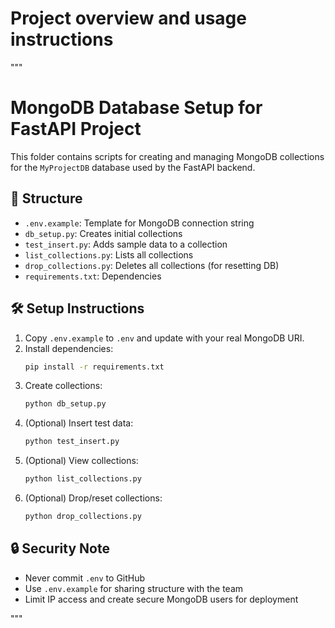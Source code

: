 # Project overview and usage instructions

"""
# MongoDB Database Setup for FastAPI Project

This folder contains scripts for creating and managing MongoDB collections for the `MyProjectDB` database used by the FastAPI backend.

## 📁 Structure

- `.env.example`: Template for MongoDB connection string
- `db_setup.py`: Creates initial collections
- `test_insert.py`: Adds sample data to a collection
- `list_collections.py`: Lists all collections
- `drop_collections.py`: Deletes all collections (for resetting DB)
- `requirements.txt`: Dependencies

## 🛠 Setup Instructions

1. Copy `.env.example` to `.env` and update with your real MongoDB URI.
2. Install dependencies:
    ```bash
    pip install -r requirements.txt
    ```
3. Create collections:
    ```bash
    python db_setup.py
    ```
4. (Optional) Insert test data:
    ```bash
    python test_insert.py
    ```
5. (Optional) View collections:
    ```bash
    python list_collections.py
    ```
6. (Optional) Drop/reset collections:
    ```bash
    python drop_collections.py
    ```

## 🔒 Security Note
- Never commit `.env` to GitHub
- Use `.env.example` for sharing structure with the team
- Limit IP access and create secure MongoDB users for deployment

"""
